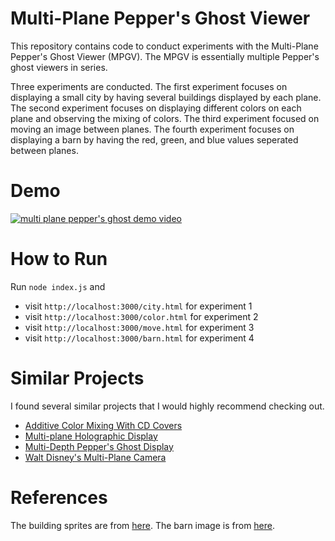 # Multi-Plane Pepper's Ghost Viewer

This repository contains code to conduct experiments with the Multi-Plane Pepper's Ghost Viewer (MPGV). The MPGV is essentially multiple Pepper's ghost viewers in series.

Three experiments are conducted. The first experiment focuses on displaying a small city by having several buildings displayed by each plane. The second experiment focuses on displaying different colors on each plane and observing the mixing of colors. The third experiment focused on moving an image between planes. The fourth experiment focuses on displaying a barn by having the red, green, and blue values seperated between planes.

# Demo

[![multi plane pepper's ghost demo video](https://img.youtube.com/vi/f_CI8Ym-H74/0.jpg)](https://www.youtube.com/watch?v=f_CI8Ym-H74)

# How to Run

Run `node index.js` and

- visit `http://localhost:3000/city.html` for experiment 1
- visit `http://localhost:3000/color.html` for experiment 2
- visit `http://localhost:3000/move.html` for experiment 3
- visit `http://localhost:3000/barn.html` for experiment 4

# Similar Projects

I found several similar projects that I would highly recommend checking out.
- [Additive Color Mixing With CD Covers](https://en.wikipedia.org/wiki/File:Additive_colors.ogv)
- [Multi-plane Holographic Display](https://www.youtube.com/watch?v=KW2PCe1TfS8)
- [Multi-Depth Pepper's Ghost Display](https://ieeexplore.ieee.org/document/4089222)
- [Walt Disney's Multi-Plane Camera](https://www.youtube.com/watch?v=YdHTlUGN1zw)

# References

The building sprites are from [here](https://craftpix.net/freebies/free-city-backgrounds-pixel-art/). The barn image is from [here](https://en.wikipedia.org/wiki/File:Barns_grand_tetons.jpg).
